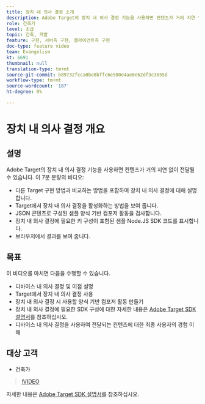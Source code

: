 ```yaml
---
title: 장치 내 의사 결정 소개
description: Adobe Target의 장치 내 의사 결정 기능을 사용하면 컨텐츠가 거의 지연 없이 전달될 수 있습니다. 장치 내 의사 결정 및 활성화 방법에 대해 알아보려면 이 비디오를 보십시오.
role: 건축가
level: 초급
topic: 건축, 개발
feature: 구현, 서버측 구현, 클라이언트측 구현
doc-type: feature video
team: Evangelism
kt: 6691
thumbnail: null
translation-type: tm+mt
source-git-commit: b89732fcca0be8bffc6e580e4ae0e62df3c3655d
workflow-type: tm+mt
source-wordcount: '187'
ht-degree: 0%

---
```



# 장치 내 의사 결정 개요

## 설명

Adobe Target의 장치 내 의사 결정 기능을 사용하면 컨텐츠가 거의 지연 없이 전달될 수 있습니다. 이 7분 분량의 비디오:

* 다른 Target 구현 방법과 비교하는 방법을 포함하여 장치 내 의사 결정에 대해 설명합니다.
* Target에서 장치 내 의사 결정을 활성화하는 방법을 보여 줍니다.
* JSON 콘텐츠로 구성된 샘플 양식 기반 컴포저 활동을 검사합니다.
* 장치 내 의사 결정에 필요한 키 구성이 포함된 샘플 Node.JS SDK 코드를 표시합니다.
* 브라우저에서 결과를 보여 줍니다.

## 목표

이 비디오를 마치면 다음을 수행할 수 있습니다.

* 디바이스 내 의사 결정 및 이점 설명
* Target에서 장치 내 의사 결정 사용
* 장치 내 의사 결정 시 사용할 양식 기반 컴포저 활동 만들기
* 장치 내 의사 결정에 필요한 SDK 구성에 대한 자세한 내용은 [Adobe Target SDK 설명서](https://adobetarget-sdks.gitbook.io/docs/on-device-decisioning/introduction-to-on-device-decisioning)를 참조하십시오.
* 디바이스 내 의사 결정을 사용하여 전달되는 컨텐츠에 대한 최종 사용자의 경험 이해

## 대상 고객

* 건축가

>[!VIDEO](https://video.tv.adobe.com/v/329032/?quality=12)

자세한 내용은 [Adobe Target SDK 설명서](https://adobetarget-sdks.gitbook.io/docs/on-device-decisioning/introduction-to-on-device-decisioning)를 참조하십시오.